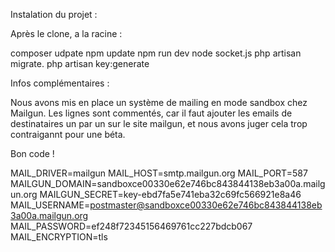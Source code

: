 Instalation du projet :

Après le clone, a la racine : 


composer udpate
npm update
npm run dev
node socket.js
php artisan migrate.
php artisan key:generate

Infos complémentaires : 

Nous avons mis en place un système de mailing en mode sandbox chez Mailgun. 
Les lignes sont commentés, car il faut ajouter les emails de destinataires un par un
sur le site mailgun, et nous avons juger cela trop contraigannt pour une béta.

Bon code !

MAIL_DRIVER=mailgun
MAIL_HOST=smtp.mailgun.org
MAIL_PORT=587
MAILGUN_DOMAIN=sandboxce00330e62e746bc843844138eb3a00a.mailgun.org
MAILGUN_SECRET=key-ebd7fa5e741eba32c69fc566921e8a46
MAIL_USERNAME=postmaster@sandboxce00330e62e746bc843844138eb3a00a.mailgun.org
MAIL_PASSWORD=ef248f72345156469761cc227bdcb067
MAIL_ENCRYPTION=tls